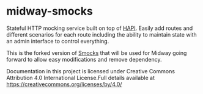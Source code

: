 # midway-smocks

Stateful HTTP mocking service built on top of [HAPI](http://hapijs.com/).  Easily add routes and different scenarios for each route including the ability to maintain state with an admin interface to control everything.

This is the forked version of [Smocks](https://github.com/jhudson8/smocks) that will be used for Midway going forward to allow easy modifications and remove dependency.

Documentation in this project is licensed under Creative Commons Attribution 4.0 International License.Full details available at https://creativecommons.org/licenses/by/4.0/